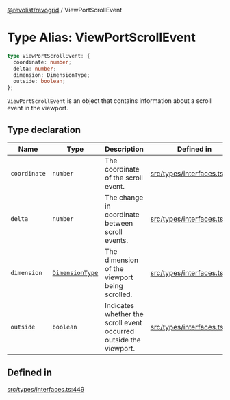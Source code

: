 [@revolist/revogrid](README.md) / ViewPortScrollEvent

# Type Alias: ViewPortScrollEvent

```ts
type ViewPortScrollEvent: {
  coordinate: number;
  delta: number;
  dimension: DimensionType;
  outside: boolean;
};
```

`ViewPortScrollEvent` is an object that contains information about a scroll
event in the viewport.

## Type declaration

| Name | Type | Description | Defined in |
| ------ | ------ | ------ | ------ |
| `coordinate` | `number` | The coordinate of the scroll event. | [src/types/interfaces.ts:457](https://github.com/revolist/revogrid/blob/c4e80f786890231c76aca88d327b090657d3fbb9/src/types/interfaces.ts#L457) |
| `delta` | `number` | The change in coordinate between scroll events. | [src/types/interfaces.ts:461](https://github.com/revolist/revogrid/blob/c4e80f786890231c76aca88d327b090657d3fbb9/src/types/interfaces.ts#L461) |
| `dimension` | [`DimensionType`](TypeAlias.DimensionType.md) | The dimension of the viewport being scrolled. | [src/types/interfaces.ts:453](https://github.com/revolist/revogrid/blob/c4e80f786890231c76aca88d327b090657d3fbb9/src/types/interfaces.ts#L453) |
| `outside` | `boolean` | Indicates whether the scroll event occurred outside the viewport. | [src/types/interfaces.ts:465](https://github.com/revolist/revogrid/blob/c4e80f786890231c76aca88d327b090657d3fbb9/src/types/interfaces.ts#L465) |

## Defined in

[src/types/interfaces.ts:449](https://github.com/revolist/revogrid/blob/c4e80f786890231c76aca88d327b090657d3fbb9/src/types/interfaces.ts#L449)
